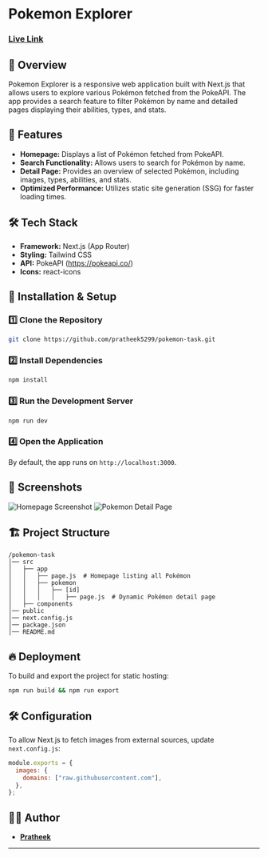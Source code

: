# Pokemon Explorer
### [Live Link](https://pokemon-task-five.vercel.app/])
## 📌 Overview
Pokemon Explorer is a responsive web application built with Next.js that allows users to explore various Pokémon fetched from the PokeAPI. The app provides a search feature to filter Pokémon by name and detailed pages displaying their abilities, types, and stats.

## 🚀 Features
- **Homepage:** Displays a list of Pokémon fetched from PokeAPI.
- **Search Functionality:** Allows users to search for Pokémon by name.
- **Detail Page:** Provides an overview of selected Pokémon, including images, types, abilities, and stats.
- **Optimized Performance:** Utilizes static site generation (SSG) for faster loading times.

## 🛠 Tech Stack
- **Framework:** Next.js (App Router)
- **Styling:** Tailwind CSS
- **API:** PokeAPI (https://pokeapi.co/)
- **Icons:** react-icons

## 🔧 Installation & Setup

### 1️⃣ Clone the Repository
```bash
git clone https://github.com/pratheek5299/pokemon-task.git
```

### 2️⃣ Install Dependencies
```bash
npm install
```

### 3️⃣ Run the Development Server
```bash
npm run dev
```

### 4️⃣ Open the Application
By default, the app runs on `http://localhost:3000`.

## 📸 Screenshots
![Homepage Screenshot](https://github.com/user-attachments/assets/31604fea-f519-4c71-ae58-e48bd8fe42fb)
![Pokemon Detail Page](https://github.com/user-attachments/assets/3e32b62c-f45c-4388-87c1-f8e282b68f1f)


## 🏗 Project Structure
```
/pokemon-task
│── src
│   ├── app
│   │   ├── page.js  # Homepage listing all Pokémon
│   │   ├── pokemon
│   │   │   ├── [id]
│   │   │   │   ├── page.js  # Dynamic Pokémon detail page
│   ├── components
│── public
│── next.config.js
│── package.json
│── README.md
```

## 🔥 Deployment
To build and export the project for static hosting:
```bash
npm run build && npm run export
```

## 🛠 Configuration
To allow Next.js to fetch images from external sources, update `next.config.js`:
```js
module.exports = {
  images: {
    domains: ["raw.githubusercontent.com"],
  },
};
```

## 👨‍💻 Author
- **[Pratheek](https://github.com/pratheek5299)**


---


